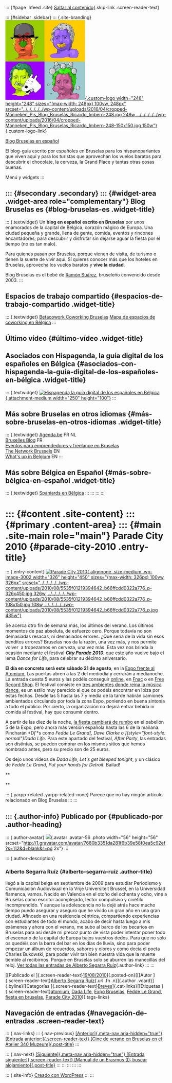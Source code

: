 ::: {#page .hfeed .site}
[Saltar al
contenido](../../../../../index.html?p=3001#content){.skip-link
.screen-reader-text}

::: {#sidebar .sidebar}
::: {.site-branding}
[![](../../../../../wp-content/uploads/2016/04/cropped-Manneken_Pis_Blog_Bruselas_Ricardo_Imbern-248.jpg){.custom-logo
width="248" height="248" sizes="(max-width: 248px) 100vw, 248px"
srcset="../../../../../wp-content/uploads/2016/04/cropped-Manneken_Pis_Blog_Bruselas_Ricardo_Imbern-248.jpg 248w, ../../../../../wp-content/uploads/2016/04/cropped-Manneken_Pis_Blog_Bruselas_Ricardo_Imbern-248-150x150.jpg 150w"}](../../../../../index.html){.custom-logo-link}

[Blog Bruselas en español](../../../../../index.html)

El blog-guía escrito por españoles en Bruselas para los hispanoparlantes
que viven aquí y para los turistas que aprovechan los vuelos baratos
para descubrir el chocolate, la cerveza, la Grand Place y tantas otras
cosas buenas.

Menú y widgets
:::

::: {#secondary .secondary}
::: {#widget-area .widget-area role="complementary"}
Blog Bruselas es {#blog-bruselas-es .widget-title}
----------------

::: {.textwidget}
Un **blog en español escrito en Bruselas** por unos enamorados de la
capital de Bélgica, corazón mágico de Europa. Una ciudad pequeña y
grande, llena de gente, comida, eventos y rincones encantadores; para
descubrir y disfrutar sin dejarse aguar la fiesta por el tiempo (no es
tan malo).

Para quienes pasan por Bruselas, porque vienen de visita, de turismo o
tienen la suerte de vivir aquí. Sí quieres conocer más que los hoteles
en Bruselas, aprovecha los vuelos baratos y **vive la ciudad**.

Blog Bruselas es el bebé de [Ramón Suárez](http://www.ramonsuarez.com),
bruseleño convencido desde 2003.
:::

Espacios de trabajo compartido {#espacios-de-trabajo-compartido .widget-title}
------------------------------

::: {.textwidget}
[Betacowork Coworking Bruselas](http://www.betacowork.com) [Mapa de
espacios de coworking en Bélgica](http://coworkingbelgium.com)
:::

Último vídeo {#último-vídeo .widget-title}
------------

Asociados con Hispagenda, la guía digital de los españoles en Bélgica {#asociados-con-hispagenda-la-guía-digital-de-los-españoles-en-bélgica .widget-title}
---------------------------------------------------------------------

::: {.textwidget}
[![Hispagenda,la guía digital de los españoles en
Bélgica](../../../../../wp-content/uploads/2010/04/Hispagenda-250px.gif "Hispagenda, la guía digital de los españoles en Bélgica"){.attachment-medium
width="250" height="100"}](http://www.hispagenda.com)
:::

Más sobre Bruselas en otros idiomas {#más-sobre-bruselas-en-otros-idiomas .widget-title}
-----------------------------------

::: {.textwidget}
[Agenda.be](http://www.agenda.be) FR NL\
[Bruxelles Blog](http://www.bxlblog.be/) FR\
[Eventos para emprendedores y freelance en
Bruselas](http://www.betacowork.com/events/)\
[The Network
Brussels](http://groups.yahoo.com/group/TheNetworkBrussels/) EN\
[What\'s up in Belgium](http://www.whatsupin.be/) EN
:::

Más sobre Bélgica en Español {#más-sobre-bélgica-en-español .widget-title}
----------------------------

::: {.textwidget}
[Spaniards en Bélgica](http://www.spaniards.es/paises/belgica)
:::
:::
:::
:::

::: {#content .site-content}
::: {#primary .content-area}
::: {#main .site-main role="main"}
Parade City 2010 {#parade-city-2010 .entry-title}
================

::: {.entry-content}
[![Parade City
2010](../../../../../wp-content/uploads/2010/08/5535f01219394642_b66ffcdd0322a776_p-326x450.jpg){.alignnone
.size-medium .wp-image-3002 width="326" height="450"
sizes="(max-width: 326px) 100vw, 326px"
srcset="../../../../../wp-content/uploads/2010/08/5535f01219394642_b66ffcdd0322a776_p-326x450.jpg 326w, ../../../../../wp-content/uploads/2010/08/5535f01219394642_b66ffcdd0322a776_p-108x150.jpg 108w, ../../../../../wp-content/uploads/2010/08/5535f01219394642_b66ffcdd0322a776_p.jpg 435w"}](http://www.axecityparade.be/2010/en-US/)

Se acerca otro fin de semana más, los últimos del verano. Los últimos
momentos de paz absoluta, de esfuerzo cero. Porque todavía no son
demasiadas resacas, ni demasiados errores. ¿Qué sería de la vida sin
esos benditos errores? Bruselas nos da la razón, una vez más, y nos
permite volver  a tropezarnos en cerveza, una vez más. Esta vez nos
brinda la ocasión mediante el festival ***[City Parade
2010](http://www.axecityparade.be/2010/en-US/)***, que este año vuelve
bajo el lema *Dance for Life*, para celebrar su décimo aniversario.

**El día en concreto será este sábado 21 de agosto**, en la [Expo frente
al Atomium.](http://www.axecityparade.be/2010/en-US/access/) Las puertas
abren a las 2 del mediodía y cerrarán a medianoche. La entrada cuesta 5
euros y las podéis conseguir
[online](https://cityparade.timoco.eu/list/events), en
[Fnac](http://be.fnacspectacles.com/recherche/rechercheRapide.do?search=CITYP&okSearchButton=OK_x=x&_lang=fr)
o en [Free Record
Shop](http://www.freerecordshop.be/is-bin/INTERSHOP.enfinity/WFS/FreeRecordShop-FRS_B2C_BE-Site/fr_BE/-/EUR/ViewContent-Display;pgid=g42o9oI0SRVSR0QKEy1b0BKC00008cq0nrGT?Folder=companyinfo%2Fshops&SelectTemplate=frsbe).
El festival consiste en [tres ambientes donde reina la música
dance](http://www.axecityparade.be/2010/en-US/opening-closing-party/),
es un estilo muy parecido al que os podéis encontrar en Ibiza por estas
fechas. Desde las 5 hasta las 7 y media de la tarde habrán camiones
ambientados circulando por toda la zona Expo, poniendo en buena sintonía
a todo el público. Por cierto, la organización no dejará entrar bebida
ni comida al festival, hay que consumir dentro.

A partir de las diez de la noche, [la fiesta cambiará de
rumbo](http://www.axecityparade.be/2010/en-US/after-party/) en el
pabellón 5 de la Expo, pero ahora más versión española hasta las 6 de la
mañana. Pincharán *Dj'*s como *Fedde Le Grand[, Dave Clarke o
]{style="font-style: normal"}Dada Life*. Para este apartado del
festival, *After Party*, las entradas son distintas, se pueden comprar
en los mismos sitios que hemos nombrado antes, pero su precio son de 25
euros.

Os dejo unos vídeos de *Dada Life*, *Let's get bleeped tonight*, y un
clásico de *Fedde Le Grand*, *Put your hands for Detroit.* Bailad!

**

**

::: {.yarpp-related .yarpp-related-none}
Parece que no hay ningún artículo relacionado en Blog Bruselas
:::
:::

::: {.author-info}
Publicado por {#publicado-por .author-heading}
-------------

::: {.author-avatar}
![](http://1.gravatar.com/avatar/7680b3351da281f6b39e58f0ea5c92ef?s=56&d=blank&r=pg){.avatar
.avatar-56 .photo width="56" height="56"
srcset="http://1.gravatar.com/avatar/7680b3351da281f6b39e58f0ea5c92ef?s=112&d=blank&r=pg 2x"}
:::

::: {.author-description}
### Alberto Segarra Ruíz {#alberto-segarra-ruíz .author-title}

llegó a la capital belga en septiembre de 2009 para estudiar Periodismo
y Comunicación Audiovisual en la Vrije Universiteit Brussel, en la
Universidad flamenca, vamos. Nacido en Valencia en el otoño del ochenta
y ocho, vine a Bruselas como escritor acomplejado, lector compulsivo y
cinéfilo incomprendido. Y aunque la adolescencia no la dejé atrás hace
mucho tiempo puedo asegurar y aseguro que he vivido un gran año en una
gran ciudad. Afincado en una residencia céntrica, compartiendo
experiencias con estudiantes de todo el mundo, acabo de decir hasta
luego a mis exámenes y ahora con el verano, me subo al barco de los
becarios en Bruselas para así desde mi precoz punto de vista poder
intentar poner todo el escenario de la capital de Europa bajos vuestros
dedos. Para que no sólo os quedéis con la barra del bar en los días de
lluvia, sino para poder empezar un álbum de recuerdos, sabores y olores
y como decía el poeta Charles Bukowski, para poder vivir tan bien
nuestra vida que la muerte tiemble al recibirnos. Porque en Bruselas
solo se aburren las manecillas del reloj. [Ver todas las entradas de
Alberto Segarra
Ruíz](../../../../author/albertosegarraruiz/index.html){.author-link}
:::
:::

[[Publicado el
]{.screen-reader-text}[19/08/2010](../../../../../index.html?p=3001)]{.posted-on}[[[Autor
]{.screen-reader-text}[Alberto Segarra
Ruíz](../../../../author/albertosegarraruiz/index.html){.url .fn
.n}]{.author .vcard}]{.byline}[[Categorías
]{.screen-reader-text}[Breves](../../../../category/breves/index.html)]{.cat-links}[[Etiquetas
]{.screen-reader-text}[atomium](../../../../tag/atomium/index.html),
[Dada Life](../../../../tag/dada-life/index.html), [Expo
Bruselas](../../../../tag/expo-bruselas/index.html), [Fedde Le
Grand](../../../../tag/fedde-le-grand/index.html), [fiesta en
bruselas](../../../../tag/fiesta-en-bruselas/index.html), [Parade City
2010](../../../../tag/parade-city-2010/index.html)]{.tags-links}

Navegación de entradas {#navegación-de-entradas .screen-reader-text}
----------------------

::: {.nav-links}
::: {.nav-previous}
[[Anterior]{.meta-nav aria-hidden="true"} [Entrada
anterior:]{.screen-reader-text} [Cine de verano en Bruselas en el
Atelier 340 Muzeum]{.post-title}](../../../../../index.html?p=2995)
:::

::: {.nav-next}
[[Siguiente]{.meta-nav aria-hidden="true"} [Entrada
siguiente:]{.screen-reader-text} [Manual de un Erasmus (I): buscar
alojamiento]{.post-title}](../../../../../index.html?p=3007)
:::
:::
:::
:::
:::

::: {.site-info}
[Creado con WordPress](https://es.wordpress.org/)
:::
:::
